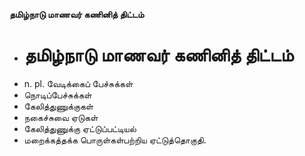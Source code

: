 **தமிழ்நாடு மாணவர் கணினித் திட்டம்**
- # தமிழ்நாடு மாணவர் கணினித் திட்டம்
- n. pl. வேடிக்கைப் பேச்சுக்கள்
- நொடிப்பேச்சுக்கள்
- கேலித்துணுக்குகள்
- நகைச்சுவை ஏடுகள்
- கேலித்துணுக்கு ஏட்டுப்பட்டியல்
- மறைக்கத்தக்க பொருள்கள்பற்றிய ஏட்டுத்தொகுதி.

